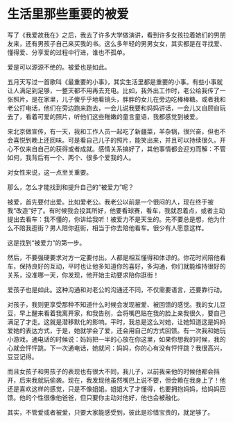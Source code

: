 # 生活里那些重要的被爱

写了《我爱故我在》之后，我去了许多大学做演讲，看到许多女孩拉着她们的男朋友来，还有男孩子自己来买我的书。这么多年轻的男男女女，其实都是在寻找爱、懂得爱、分享爱的过程中行进，谁也不孤单。

爱是可以源源不绝的。被爱也是如此。

五月天写过一首歌叫《最重要的小事》，其实生活里都是重要的小事。有些小事就让人满足到足够，一整天都不用再去充电。比如，我外出工作时，老公给我传了一张照片，是在家里，儿子傻乎乎地看镜头，胖胖的女儿在旁边吃棒棒糖。或者我和老公打电话，他们在旁边跑来跑去，一会儿说我要和妈妈讲话，一会儿又自顾自玩去了，看着可爱的照片，听他们这些稚嫩的童言童语，我都感觉到被爱。

来北京做宣传，有一天，我和工作人员一起吃了新疆菜，羊杂锅，很兴奋，但也不会喜悦到晚上还回味。可是看自己儿子的照片，能笑出来，并且可以持续很久。开心不仅来自自己的获得或者成就。感情关系搞好了，其他事情都会迎刃而解：不管如何，我背后有一个、两个、很多个爱我的人。

对女性来说，这一点至关重要。

那么，怎么才能找到和提升自己的“被爱力”呢？

被爱，首先要付出爱。比如爱老公。我老公以前是一个很闷的人，现在终于被我“改造”好了。有时候我会投其所好，他要看球赛，看车，我就忍着点，或者主动提出去看车：我不懂的，你讲给我听！被爱力不是天生的。先不要总是想，他为什么不陪我逛街？男人陪你逛街，相当于你去陪他看车。很少有人愿意这样。

这是找到“被爱力”的第一步。

然后，不要强硬要求对方一定要付出。人都是相互懂得和体谅的。你花时间陪他看车，保持良好的互动，平时也让他多知道你的喜好，多沟通，你们就能维持很好的关系，没准哪一天，你发现，他开始主动要求陪你逛街！

爱孩子也是如此。这种沟通和对老公的沟通还不同，不仅需要语言，还要靠行动。

对孩子，我则更享受那种不知道什么时候会发现被爱、被回馈的感觉。我的女儿豆豆，早上醒来看着我离开家，和我告别，会将嘴巴贴在我的脸上亲我很久，要自己满足了才走。这就是潜移默化的影响。平时，我总是这么对她，让她知道这是妈妈爱她的表达方式，于是，她就学会了爱，还会用自己的方式回馈。有一次我和她玩小游戏，通电话的时候说：妈妈把一半的心放在你这里，如果你想我的时候，我的心就会怦怦跳。下一次通电话，她就问：妈妈，你的心有没有怦怦跳？我很高兴，豆豆记得。

而且女孩子和男孩子的表现也有很大不同，我儿子，以前我亲他的时候他都会挡开，后来我就玩偷袭。现在，我发现他虽然嘴巴上说不要，但会赖在我身上了！他还是喜欢这样的感觉，只是不像姐姐。姐姐大了才懂得，也要拥抱妈妈，给妈妈回馈。他的个性很像他爸爸，但只要你主动对他好，他也会被融化。

其实，不管爱或者被爱，只要大家能感受到，彼此是珍惜宝贵的，就足够了。